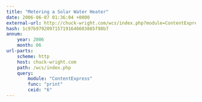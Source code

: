 ```yaml
---
title: "Metering a Solar Water Heater"
date: 2006-06-07 01:36:04 +0000
external-url: http://chuck-wright.com/wcs/index.php?module=ContentExpress&func=print&ceid=6
hash: 1c97b9792097157191646603865f98b7
annum:
    year: 2006
    month: 06
url-parts:
    scheme: http
    host: chuck-wright.com
    path: /wcs/index.php
    query:
        module: "ContentExpress"
        func: "print"
        ceid: "6"
---
```



